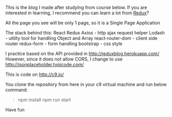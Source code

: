 This is the blog I made after studying from course below.
If you are interested in learning, I recommend you can learn a lot from [Redux](https://www.udemy.com/react-redux/)?

All the page you see will be only 1 page, so it is a Single Page Application

The stack behind this:
React
Redux
Axios - http ajax request helper
Lodash - utility tool for handling Object and Array
react-router-dom - client side router
redux-form - form handling
bootstrap - css style

I practice based on the API provided in http://reduxblog.herokuapp.com/
However, since it does not allow CORS, I change to use http://jsonplaceholder.typicode.com/

This is code on http://c9.io/

You clone the repository from here in your c9 virtual machine and run below command:

> npm install
> npm run start

Have fun
